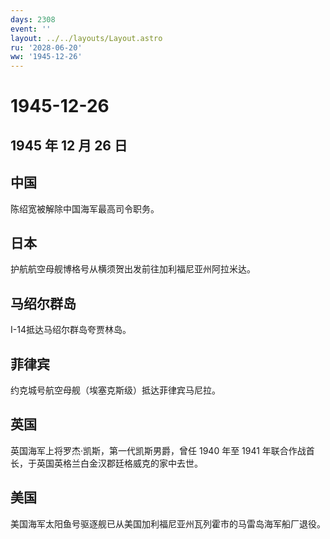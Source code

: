 ```yaml
---
days: 2308
event: ''
layout: ../../layouts/Layout.astro
ru: '2028-06-20'
ww: '1945-12-26'
---
```


# 1945-12-26

## 1945 年 12 月 26 日

## 中国

陈绍宽被解除中国海军最高司令职务。

## 日本

护航航空母舰博格号从横须贺出发前往加利福尼亚州阿拉米达。

## 马绍尔群岛

I-14抵达马绍尔群岛夸贾林岛。

## 菲律宾

约克城号航空母舰（埃塞克斯级）抵达菲律宾马尼拉。

## 英国

英国海军上将罗杰·凯斯，第一代凯斯男爵，曾任 1940 年至 1941
年联合作战首长，于英国英格兰白金汉郡廷格威克的家中去世。

## 美国

美国海军太阳鱼号驱逐舰已从美国加利福尼亚州瓦列霍市的马雷岛海军船厂退役。